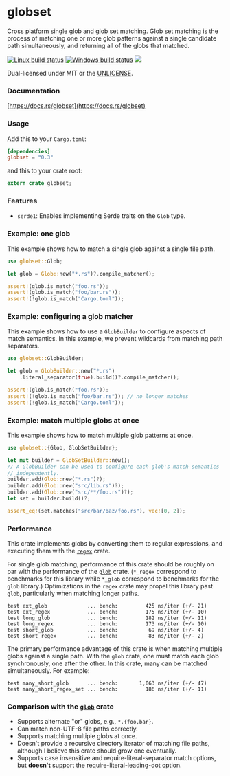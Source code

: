 globset
=======
Cross platform single glob and glob set matching. Glob set matching is the
process of matching one or more glob patterns against a single candidate path
simultaneously, and returning all of the globs that matched.

[![Linux build status](https://api.travis-ci.org/BurntSushi/ripgrep.svg)](https://travis-ci.org/BurntSushi/ripgrep)
[![Windows build status](https://ci.appveyor.com/api/projects/status/github/BurntSushi/ripgrep?svg=true)](https://ci.appveyor.com/project/BurntSushi/ripgrep)
[![](https://img.shields.io/crates/v/globset.svg)](https://crates.io/crates/globset)

Dual-licensed under MIT or the [UNLICENSE](http://unlicense.org).

### Documentation

[https://docs.rs/globset](https://docs.rs/globset)

### Usage

Add this to your `Cargo.toml`:

```toml
[dependencies]
globset = "0.3"
```

and this to your crate root:

```rust
extern crate globset;
```

### Features

* `serde1`: Enables implementing Serde traits on the `Glob` type.

### Example: one glob

This example shows how to match a single glob against a single file path.

```rust
use globset::Glob;

let glob = Glob::new("*.rs")?.compile_matcher();

assert!(glob.is_match("foo.rs"));
assert!(glob.is_match("foo/bar.rs"));
assert!(!glob.is_match("Cargo.toml"));
```

### Example: configuring a glob matcher

This example shows how to use a `GlobBuilder` to configure aspects of match
semantics. In this example, we prevent wildcards from matching path separators.

```rust
use globset::GlobBuilder;

let glob = GlobBuilder::new("*.rs")
    .literal_separator(true).build()?.compile_matcher();

assert!(glob.is_match("foo.rs"));
assert!(!glob.is_match("foo/bar.rs")); // no longer matches
assert!(!glob.is_match("Cargo.toml"));
```

### Example: match multiple globs at once

This example shows how to match multiple glob patterns at once.

```rust
use globset::{Glob, GlobSetBuilder};

let mut builder = GlobSetBuilder::new();
// A GlobBuilder can be used to configure each glob's match semantics
// independently.
builder.add(Glob::new("*.rs")?);
builder.add(Glob::new("src/lib.rs")?);
builder.add(Glob::new("src/**/foo.rs")?);
let set = builder.build()?;

assert_eq!(set.matches("src/bar/baz/foo.rs"), vec![0, 2]);
```

### Performance

This crate implements globs by converting them to regular expressions, and
executing them with the
[`regex`](https://github.com/rust-lang-nursery/regex)
crate.

For single glob matching, performance of this crate should be roughly on par
with the performance of the
[`glob`](https://github.com/rust-lang-nursery/glob)
crate. (`*_regex` correspond to benchmarks for this library while `*_glob`
correspond to benchmarks for the `glob` library.)
Optimizations in the `regex` crate may propel this library past `glob`,
particularly when matching longer paths.

```
test ext_glob             ... bench:         425 ns/iter (+/- 21)
test ext_regex            ... bench:         175 ns/iter (+/- 10)
test long_glob            ... bench:         182 ns/iter (+/- 11)
test long_regex           ... bench:         173 ns/iter (+/- 10)
test short_glob           ... bench:          69 ns/iter (+/- 4)
test short_regex          ... bench:          83 ns/iter (+/- 2)
```

The primary performance advantage of this crate is when matching multiple
globs against a single path. With the `glob` crate, one must match each glob
synchronously, one after the other. In this crate, many can be matched
simultaneously. For example:

```
test many_short_glob      ... bench:       1,063 ns/iter (+/- 47)
test many_short_regex_set ... bench:         186 ns/iter (+/- 11)
```

### Comparison with the [`glob`](https://github.com/rust-lang-nursery/glob) crate

* Supports alternate "or" globs, e.g., `*.{foo,bar}`.
* Can match non-UTF-8 file paths correctly.
* Supports matching multiple globs at once.
* Doesn't provide a recursive directory iterator of matching file paths,
  although I believe this crate should grow one eventually.
* Supports case insensitive and require-literal-separator match options, but
  **doesn't** support the require-literal-leading-dot option.
